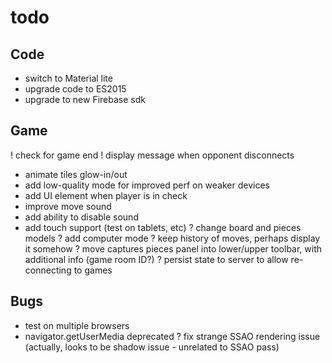 # todo

## Code
- switch to Material lite
- upgrade code to ES2015
- upgrade to new Firebase sdk

## Game
! check for game end
! display message when opponent disconnects
- animate tiles glow-in/out
- add low-quality mode for improved perf on weaker devices
- add UI element when player is in check
- improve move sound
- add ability to disable sound
- add touch support (test on tablets, etc)
? change board and pieces models
? add computer mode
? keep history of moves, perhaps display it somehow
? move captures pieces panel into lower/upper toolbar, with additional info (game room ID?)
? persist state to server to allow re-connecting to games

## Bugs
- test on multiple browsers
- navigator.getUserMedia deprecated
? fix strange SSAO rendering issue (actually, looks to be shadow issue - unrelated to SSAO pass)
